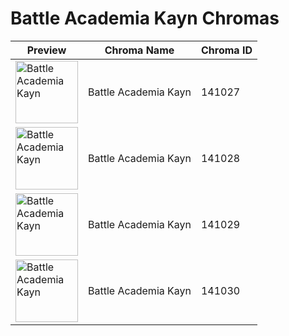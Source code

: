 # Battle Academia Kayn Chromas

| Preview | Chroma Name | Chroma ID |
|---|---|---|
| <img src='https://raw.communitydragon.org/latest/plugins/rcp-be-lol-game-data/global/default/v1/champion-chroma-images/141/141027.png' alt='Battle Academia Kayn' width='100'> | Battle Academia Kayn | 141027 |
| <img src='https://raw.communitydragon.org/latest/plugins/rcp-be-lol-game-data/global/default/v1/champion-chroma-images/141/141028.png' alt='Battle Academia Kayn' width='100'> | Battle Academia Kayn | 141028 |
| <img src='https://raw.communitydragon.org/latest/plugins/rcp-be-lol-game-data/global/default/v1/champion-chroma-images/141/141029.png' alt='Battle Academia Kayn' width='100'> | Battle Academia Kayn | 141029 |
| <img src='https://raw.communitydragon.org/latest/plugins/rcp-be-lol-game-data/global/default/v1/champion-chroma-images/141/141030.png' alt='Battle Academia Kayn' width='100'> | Battle Academia Kayn | 141030 |
